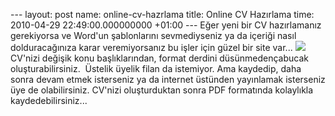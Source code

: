 --- layout: post name: online-cv-hazrlama title: Online CV Hazırlama time: 2010-04-29 22:49:00.000000000 +01:00 --- Eğer yeni bir CV hazırlamanız gerekiyorsa ve Word'un şablonlarını sevmediyseniz ya da içeriği nasıl dolduracağınıza karar veremiyorsanız bu işler için güzel bir site var...
[![](http://3.bp.blogspot.com/_VbDsH1Mbydo/S9n99R86boI/AAAAAAAAAg4/GZIWnEDsbRk/s200/jobspice_475901gm-d.jpg)](http://www.jobspice.com/)
CV'nizi değişik konu başlıklarından, format derdini düsünmedençabucak oluşturabilirsiniz.  Üstelik üyelik filan da istemiyor. Ama kaydedip, daha sonra devam etmek isterseniz ya da internet üstünden yayınlamak isterseniz üye de olabilirsiniz.
CV'nizi oluşturduktan sonra PDF formatında kolaylıkla kaydedebilirsiniz...

